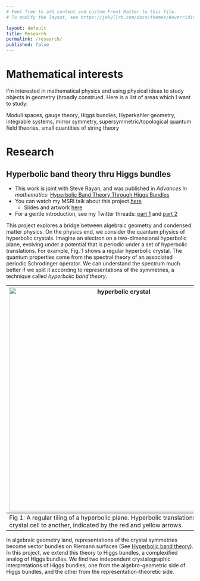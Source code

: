 ```yaml
---
# Feel free to add content and custom Front Matter to this file.
# To modify the layout, see https://jekyllrb.com/docs/themes/#overriding-theme-defaults

layout: default
title: Research
permalink: /research/
published: false
---
```

<style>
    img {
    display: block;
    margin-left: auto;
    margin-right: auto;
    }
</style>

# Mathematical interests

I'm interested in mathematical physics and using physical ideas to study objects in geometry (broadly construed. Here is a list of areas which I want to study:

Moduli spaces, gauge theory, Higgs bundles, Hyperkahler geometry, integrable systems, mirror symmetry, supersymmetric/topological quantum field theories, small quantities of string theory


# Research

## Hyperbolic band theory thru Higgs bundles

- This work is joint with Steve Rayan, and was published in *Advances in mathematics*:
[Hyperbolic Band Theory Through Higgs Bundles](https://www.sciencedirect.com/science/article/pii/S0001870822004819)
- You can watch my MSRI talk about this project [here](https://www.msri.org/seminars/26865)
  - Slides and artwork [here](/files/presentations/hyperbolic_band_theory.pdf)
- For a gentle introduction, see my Twitter threads: [part 1](https://twitter.com/chessapigbay/status/1488375642391470081) and [part 2](https://twitter.com/chessapigbay/status/1489733324054704128)
  
This project explores a bridge between algebraic geometry and condensed matter physics. On the physics end, we consider the quantum physics of hyperbolic crystals. Imagine an electron on a two-dimensional hyperbolic plane, evolving under a potential that is periodic under a set of hyperbolic translations. For example, Fig. 1 shows a regular hyperbolic crystal. The quantum properties come from the spectral theory of an associated periodic Schrodinger operator. We can understand the spectrum much better if we split it according to representations of the symmetries, a technique called *hyperbolic band theory*.

|<img src="/assets/research/hyperbolic crystal.png" alt="hyperbolic crystal" width="600"  />   |
| -- |
|  Fig 1: A regular tiling of a hyperbolic plane. Hyperbolic translations move one crystal cell to another, indicated by the red and yellow arrows.| 

In algebraic geometry land, representations of the crystal symmetries become vector bundles on Riemann surfaces (See [Hyperbolic band theory](https://www.science.org/doi/10.1126/sciadv.abe9170)). In this project, we extend this theory to Higgs bundles, a complexified analog of Higgs bundles. We find two independent crystalographic interpretations of Higgs bundles, one from the algebro-geometric side of Higgs bundles, and the other from the representation-theoretic side.